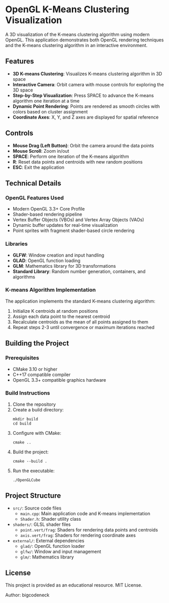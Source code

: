 # OpenGL K-Means Clustering Visualization

A 3D visualization of the K-means clustering algorithm using modern OpenGL. This application demonstrates both OpenGL rendering techniques and the K-means clustering algorithm in an interactive environment.

## Features

- **3D K-means Clustering**: Visualizes K-means clustering algorithm in 3D space
- **Interactive Camera**: Orbit camera with mouse controls for exploring the 3D space
- **Step-by-Step Visualization**: Press SPACE to advance the K-means algorithm one iteration at a time
- **Dynamic Point Rendering**: Points are rendered as smooth circles with colors based on cluster assignment
- **Coordinate Axes**: X, Y, and Z axes are displayed for spatial reference

## Controls

- **Mouse Drag (Left Button)**: Orbit the camera around the data points
- **Mouse Scroll**: Zoom in/out
- **SPACE**: Perform one iteration of the K-means algorithm
- **R**: Reset data points and centroids with new random positions
- **ESC**: Exit the application

## Technical Details

### OpenGL Features Used

- Modern OpenGL 3.3+ Core Profile
- Shader-based rendering pipeline
- Vertex Buffer Objects (VBOs) and Vertex Array Objects (VAOs)
- Dynamic buffer updates for real-time visualization
- Point sprites with fragment shader-based circle rendering

### Libraries

- **GLFW**: Window creation and input handling
- **GLAD**: OpenGL function loading
- **GLM**: Mathematics library for 3D transformations
- **Standard Library**: Random number generation, containers, and algorithms

### K-means Algorithm Implementation

The application implements the standard K-means clustering algorithm:

1. Initialize K centroids at random positions
2. Assign each data point to the nearest centroid
3. Recalculate centroids as the mean of all points assigned to them
4. Repeat steps 2-3 until convergence or maximum iterations reached

## Building the Project

### Prerequisites

- CMake 3.10 or higher
- C++17 compatible compiler
- OpenGL 3.3+ compatible graphics hardware

### Build Instructions

1. Clone the repository
2. Create a build directory:
   ```
   mkdir build
   cd build
   ```
3. Configure with CMake:
   ```
   cmake ..
   ```
4. Build the project:
   ```
   cmake --build .
   ```
5. Run the executable:
   ```
   ./OpenGLCube
   ```

## Project Structure

- `src/`: Source code files
  - `main.cpp`: Main application code and K-means implementation
  - `Shader.h`: Shader utility class
- `shaders/`: GLSL shader files
  - `point.vert/frag`: Shaders for rendering data points and centroids
  - `axis.vert/frag`: Shaders for rendering coordinate axes
- `external/`: External dependencies
  - `glad/`: OpenGL function loader
  - `glfw/`: Window and input management
  - `glm/`: Mathematics library

## License

This project is provided as an educational resource. MIT License.

Author: bigcodeneck